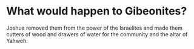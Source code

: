 # What would happen to Gibeonites?

Joshua removed them from the power of the Israelites and made them cutters of wood and drawers of water for the community and the altar of Yahweh.
